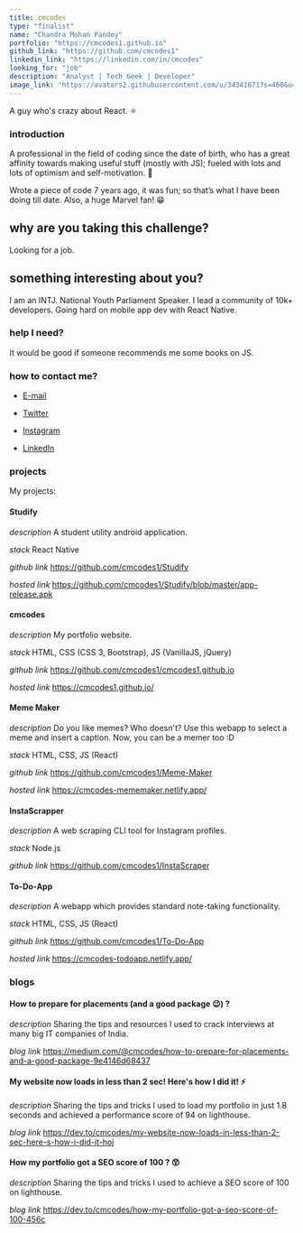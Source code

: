 ```yaml
---
title: cmcodes
type: "finalist"
name: "Chandra Mohan Pandey"
portfolio: "https://cmcodes1.github.io"
github_link: "https://github.com/cmcodes1"
linkedin_link: "https://linkedin.com/in/cmcodes"
looking_for: "job"
description: "Analyst | Tech Geek | Developer"
image_link: "https://avatars2.githubusercontent.com/u/34341671?s=460&u=73e18d14ad731e271dcb5a16e215cc7cf626721b&v=4"
---
```


A guy who's crazy about React. ⚛

### introduction

A professional in the field of coding since the date of birth, who has a great affinity towards making useful stuff (mostly with JS); fueled with lots and lots of optimism and self-motivation. 💪

Wrote a piece of code 7 years ago, it was fun; so that’s what I have been doing till date. Also, a huge Marvel fan! 😁

## why are you taking this challenge?

Looking for a job.

## something interesting about you?

I am an INTJ.
National Youth Parliament Speaker.
I lead a community of 10k+ developers.
Going hard on mobile app dev with React Native.

### help I need?

It would be good if someone recommends me some books on JS.

### how to contact me?

- [E-mail](mailto:chandramohan.pandey2015@gmail.com)

- [Twitter](https://twitter.com/cmcodes1)

- [Instagram](https://instagram.com/cmcodes)

- [LinkedIn](https://linkedin.com/in/cmcodes)

### projects

My projects:

#### Studify

_description_ A student utility android application.

_stack_ React Native

_github link_ https://github.com/cmcodes1/Studify

_hosted link_ https://github.com/cmcodes1/Studify/blob/master/app-release.apk

#### cmcodes

_description_ My portfolio website.

_stack_ HTML, CSS (CSS 3, Bootstrap), JS (VanillaJS, jQuery)

_github link_ https://github.com/cmcodes1/cmcodes1.github.io

_hosted link_ https://cmcodes1.github.io/

#### Meme Maker

_description_ Do you like memes? Who doesn't? Use this webapp to select a meme and insert a caption. Now, you can be a memer too :D

_stack_ HTML, CSS, JS (React)

_github link_ https://github.com/cmcodes1/Meme-Maker

_hosted link_ https://cmcodes-mememaker.netlify.app/

#### InstaScrapper

_description_ A web scraping CLI tool for Instagram profiles.

_stack_ Node.js

_github link_ https://github.com/cmcodes1/InstaScraper

#### To-Do-App

_description_ A webapp which provides standard note-taking functionality.

_stack_ HTML, CSS, JS (React)

_github link_ https://github.com/cmcodes1/To-Do-App

_hosted link_ https://cmcodes-todoapp.netlify.app/

### blogs

#### How to prepare for placements (and a good package 😉) ?

_description_ Sharing the tips and resources I used to crack interviews at many big IT companies of India.

_blog link_ https://medium.com/@cmcodes/how-to-prepare-for-placements-and-a-good-package-9e4146d68437

#### My website now loads in less than 2 sec! Here's how I did it! ⚡

_description_ Sharing the tips and tricks I used to load my portfolio in just 1.8 seconds and achieved a performance score of 94 on lighthouse.

_blog link_ https://dev.to/cmcodes/my-website-now-loads-in-less-than-2-sec-here-s-how-i-did-it-hoj

#### How my portfolio got a SEO score of 100 ? 😲

_description_ Sharing the tips and tricks I used to achieve a SEO score of 100 on lighthouse.

_blog link_ https://dev.to/cmcodes/how-my-portfolio-got-a-seo-score-of-100-456c
